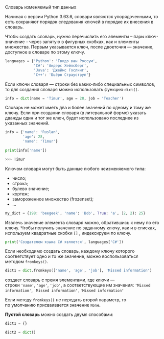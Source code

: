 
Словарь изменяемый тип данных

Начиная с версии Python 3.63.6, словари являются упорядоченными, то есть сохраняют порядок следования ключей в порядке их внесения в словарь.

Чтобы создать словарь, нужно перечислить его элементы – пары ключ-значение – через запятую в фигурных скобках, как и элементы множества. Первым указывается ключ, после двоеточия — значение, доступное в словаре по этому ключу.

```python
languages = {'Python': 'Гвидо ван Россум',
			 'C#': 'Андерс Хейлсберг',
			 'Java': 'Джеймс Гослинг',
			 'C++': 'Бьёрн Страуструп'}
```

Если ключи словаря — строки без каких-либо специальных символов, то для создания словаря можно использовать функцию `dict()`.

```python
info = dict(name = 'Timur', age = 28, job = 'Teacher')
```

Словарь не может иметь два и более значений по одному и тому же ключу. Если при создании словаря (в литеральной форме) указать дважды один и тот же ключ, будет использовано последнее из указанных значений.

```python
info = {'name': 'Ruslan', 
		'age': 28, 
		'name': 'Timur'} 
		
print(info['name'])

>>> Timur
```

Ключом словаря могут быть данные любого неизменяемого типа:

- число;
- строка;
- булево значение;
- кортеж;
- замороженное множество (frozenset);
- ...

```python
my_dict = {198: 'beegeek', 'name': 'Bob', True: 'a', (2, 2): 25}
```

Извлечь значение элемента словаря можно, обратившись к нему по его ключу. Чтобы получить значение по заданному ключу, как и в списках, используем квадратные скобки `[]` , индексируем по ключу.

```python
print('Создателем языка C# является', languages['C#'])
```

Если необходимо создать словарь, каждому ключу которого соответствует одно и то же значение, можно воспользоваться методом `fromkeys()`.

```python
dict1 = dict.fromkeys(['name', 'age', 'job'], 'Missed information')
```
создает словарь с тремя элементами, где ключи — строки `'name'`, `'age'`, `'job'`, а соответствующие им значения: `'Missed information'`, `'Missed information'`, `'Missed information'`

Если методу `fromkeys()` не передать второй параметр, то по умолчанию присваивается значение `None`.

**Пустой словарь** можно создать двумя способами:

```python
dict1 = {} 

dict2 = dict()
```